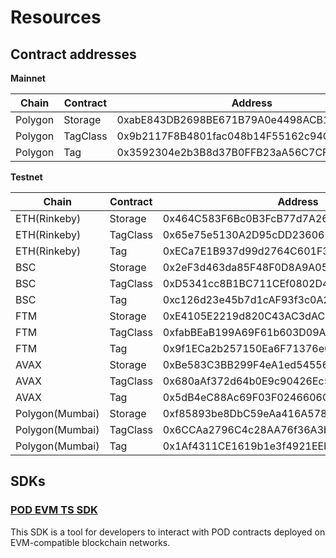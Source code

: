 # Resources

## Contract addresses

**Mainnet**

| Chain | Contract | Address |
| ------------- | ------------- |------------- |
| Polygon|Storage|0xabE843DB2698BE671B79A0e4498ACB1b9B467E3b|
| Polygon|TagClass|0x9b2117F8B4801fac048b14F55162c94C1132A6DF|
| Polygon|Tag|0x3592304e2b3B8d37B0FFB23aA56C7CFF1a2f30C4|

**Testnet**

| Chain | Contract | Address |
| ------------- | ------------- |------------- |
| ETH(Rinkeby)|Storage|0x464C583F6Bc0B3FcB77d7A26534473B18EC6Eb24|
| ETH(Rinkeby)|TagClass|0x65e75e5130A2D95cDD236065C7078CAA711fAa9d|
| ETH(Rinkeby)|Tag|0xECa7E1B937d99d2764C601F34eD1EF58BEE577c4|
| BSC|Storage|0x2eF3d463da85F48F0D8A9A059087C98c31D21Bb6|
| BSC|TagClass|0xD5341cc8B1BC711CEf0802D4Da97e7D341e9B1D2|
| BSC|Tag|0xc126d23e45b7d1cAF93f3c0A2B0aC13b860d1533|
| FTM|Storage|0xE4105E2219d820C43AC3dAC39cBE74beFA54eb5C|
| FTM|TagClass|0xfabBEaB199A69F61b603D09AA9066232f2920bD9|
| FTM|Tag|0x9f1ECa2b257150Ea6F71376e0CECa2548B911Dc3|
| AVAX|Storage|0xBe583C3BB299F4eA1ed5455637E96c01035ecbf5|
| AVAX|TagClass|0x680aAf372d64b0E9c90426Ec53c663DF75d95bFf|
| AVAX|Tag|0x5dB4eC88Ac69F03F0246606C55cb9FbC6c279d61|
| Polygon(Mumbai)|Storage|0xf85893be8DbC59eAa416A5781D1b8C9F49398aa4|
| Polygon(Mumbai)|TagClass|0x6CCAa2796C4c28AA76f36A3bc8A56c7D9b8Fae47|
| Polygon(Mumbai)|Tag|0x1Af4311CE1619b1e3f4921EEb7247673d945C8f0|

## SDKs

### [POD EVM TS SDK](build/poddb_evm_sdk_ts.md)
This SDK is a tool for developers to interact with POD contracts deployed on EVM-compatible blockchain networks.
